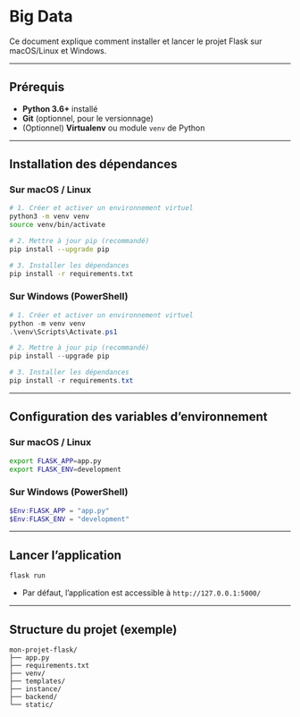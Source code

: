 # Big Data

Ce document explique comment installer et lancer le projet Flask sur macOS/Linux et Windows.

---

## Prérequis

- **Python 3.6+** installé
- **Git** (optionnel, pour le versionnage)
- (Optionnel) **Virtualenv** ou module `venv` de Python

---

## Installation des dépendances

### Sur macOS / Linux

```bash
# 1. Créer et activer un environnement virtuel
python3 -m venv venv
source venv/bin/activate

# 2. Mettre à jour pip (recommandé)
pip install --upgrade pip

# 3. Installer les dépendances
pip install -r requirements.txt
```

### Sur Windows (PowerShell)

```powershell
# 1. Créer et activer un environnement virtuel
python -m venv venv
.\venv\Scripts\Activate.ps1

# 2. Mettre à jour pip (recommandé)
pip install --upgrade pip

# 3. Installer les dépendances
pip install -r requirements.txt
```

---

## Configuration des variables d’environnement

### Sur macOS / Linux

```bash
export FLASK_APP=app.py
export FLASK_ENV=development
```

### Sur Windows (PowerShell)

```powershell
$Env:FLASK_APP = "app.py"
$Env:FLASK_ENV = "development"
```

---

## Lancer l’application

```bash
flask run
```

- Par défaut, l’application est accessible à `http://127.0.0.1:5000/`
---

## Structure du projet (exemple)

```
mon-projet-flask/
├── app.py
├── requirements.txt
├── venv/
├── templates/
├── instance/
├── backend/
└── static/
```

